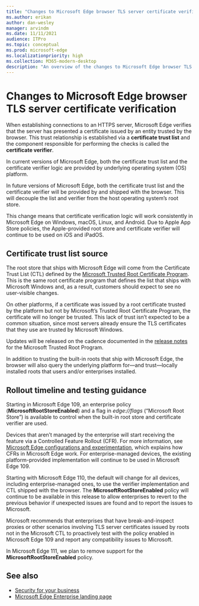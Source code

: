```yaml
---
title: "Changes to Microsoft Edge browser TLS server certificate verification"
ms.author: erikan
author: dan-wesley
manager: arvindm
ms.date: 11/11/2021
audience: ITPro
ms.topic: conceptual
ms.prod: microsoft-edge
ms.localizationpriority: high
ms.collection: M365-modern-desktop
description: "An overview of the changes to Microsoft Edge browser TLS server certificate verification"
---
```


# Changes to Microsoft Edge browser TLS server certificate verification

When establishing connections to an HTTPS server, Microsoft Edge verifies that the server has presented a certificate issued by an entity trusted by the browser. This trust relationship is established via a **certificate trust list** and the component responsible for performing the checks is called the **certificate verifier**.

In current versions of Microsoft Edge, both the certificate trust list and the certificate verifier logic are provided by underlying operating system (OS) platform.

In future versions of Microsoft Edge, both the certificate trust list and the certificate verifier will be provided by and shipped with the browser. This will decouple the list and verifier from the host operating system’s root store.

This change means that certificate verification logic will work consistently in Microsoft Edge on Windows, macOS, Linux, and Android. Due to Apple App Store policies, the Apple-provided root store and certificate verifier will continue to be used on iOS and iPadOS.

## Certificate trust list source

The root store that ships with Microsoft Edge will come from the Certificate Trust List (CTL) defined by the [Microsoft Trusted Root Certificate Program](/security/trusted-root/program-requirements). This is the same root certificate program that defines the list that ships with Microsoft Windows and, as a result, customers should expect to see no user-visible changes.

On other platforms, if a certificate was issued by a root certificate trusted by the platform but not by Microsoft’s Trusted Root Certificate Program, the certificate will no longer be trusted. This lack of trust isn’t expected to be a common situation, since most servers already ensure the TLS certificates that they use are trusted by Microsoft Windows.

Updates will be released on the cadence documented in the [release notes](/security/trusted-root/release-notes) for the Microsoft Trusted Root Program.

In addition to trusting the built-in roots that ship with Microsoft Edge, the browser will also query the underlying platform for—and trust—locally installed roots that users and/or enterprises installed.

## Rollout timeline and testing guidance

Starting in Microsoft Edge 109, an enterprise policy (**MicrosoftRootStoreEnabled**) and a flag in *edge://flags* (“Microsoft Root Store”) is available to control when the built-in root store and certificate verifier are used.

Devices that aren’t managed by the enterprise will start receiving the feature via a Controlled Feature Rollout (CFR). For more information, see [Microsoft Edge configurations and experimentation](/deployedge/edge-configuration-and-experiments), which explains how CFRs in Microsoft Edge work. For enterprise-managed devices, the existing platform-provided implementation will continue to be used in Microsoft Edge 109.

Starting with Microsoft Edge 110, the default will change for all devices, including enterprise-managed ones, to use the verifier implementation and CTL shipped with the browser. The **MicrosoftRootStoreEnabled** policy will continue to be available in this release to allow enterprises to revert to the previous behavior if unexpected issues are found and to report the issues to Microsoft.

Microsoft recommends that enterprises that have break-and-inspect proxies or other scenarios involving TLS server certificates issued by roots not in the Microsoft CTL to proactively test with the policy enabled in Microsoft Edge 109 and report any compatibility issues to Microsoft.

In Microsoft Edge 111, we plan to remove support for the **MicrosoftRootStoreEnabled** policy.

## See also

- [Security for your business](./ms-edge-security-for-business)
- [Microsoft Edge Enterprise landing page](https://aka.ms/EdgeEnterprise)
